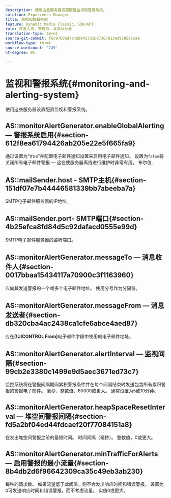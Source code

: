 ```yaml
---
description: 使用这些服务器设置配置监视和警报系统。
solution: Experience Manager
title: 监视和警报系统
feature: Dynamic Media Classic，SDK/API
role: 开发人员，管理员，业务从业者
translation-type: tm+mt
source-git-commit: f6c97606d7a4209427316d7367013ad9585a5cae
workflow-type: tm+mt
source-wordcount: '245'
ht-degree: 0%

---
```



# 监视和警报系统{#monitoring-and-alerting-system}

使用这些服务器设置配置监视和警报系统。

## AS::monitorAlertGenerator.enableGlobalAlerting — 警报系统启用{#section-612f8ea61794426ab205e22e5f665fa9}

通过设置为“true”并配置电子邮件通知设置来启用电子邮件通知。 设置为`false`将关闭所有电子邮件警报 — 这在使服务器离线进行维护时非常有用。 布尔值.

## AS::mailSender.host - SMTP主机{#section-151df07e7b44446581339bb7abeeba7a}

SMTP电子邮件服务器的IP地址。

## AS::mailSender.port- SMTP端口{#section-4b25efca8fd84d5c92dafacd0555e99d}

SMTP电子邮件服务器的监听端口。

## AS::monitorAlertGenerator.messageTo — 消息收件人{#section-0017bbaa15434117a70900c3f1163960}

应向其发送警报的一个或多个电子邮件地址。 使用分号作为分隔符。

## AS::monitorAlertGenerator.messageFrom — 消息发送者{#section-db320cba4ac2438ca1cfe6abce4aed87}

应在&#x200B;**[!UICONTROL From]**&#x200B;电子邮件字段中使用的电子邮件地址。

## AS::monitorAlertGenerator.alertInterval — 监视间隔{#section-99cb2e3380c1499e9d5aec3671ed73c7}

监控系统将在警报间隔期间累积警报条件并在每个间隔结束时发送包含所有累积警报的警报电子邮件。 毫秒、整数值、60000或更大。 通常设置为5或10分钟。

## AS::monitorAlertGenerator.heapSpaceResetInterval — 堆空间警报间隔{#section-fd5a2bf04ed44fdcaef20f77084151a8}

在发出堆空间警报之前的最短时间。 时间间隔（毫秒）。 整数值，0或更大。

## AS::monitorAlertGenerator.minTrafficForAlerts — 启用警报的最小流量{#section-8b4db2d6f96642309ca35c49eb3ab230}

每秒的请求数。 如果流量低于此阈值，则不会发出响应时间和错误警报。 设置为0可发送响应时间和错误警报，而不考虑流量。 实值0或更大。
